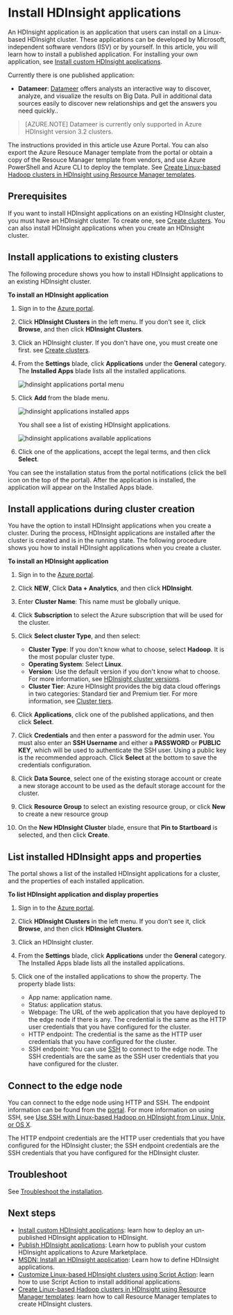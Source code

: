<properties
   	pageTitle="Install Hadoop applications on HDInsight | Microsoft Azure"
   	description="Learn how to install HDInsight applications on HDInsight applications."
   	services="hdinsight"
   	documentationCenter=""
   	authors="mumian"
   	manager="paulettm"
   	editor="cgronlun"
	tags="azure-portal"/>

<tags
   	ms.service="hdinsight"
   	ms.devlang="na"
   	ms.topic="hero-article"
   	ms.tgt_pltfrm="na"
   	ms.workload="big-data"
   	ms.date="06/29/2016"
   	ms.author="jgao"/>

# Install HDInsight applications

An HDInsight application is an application that users can install on a Linux-based HDInsight cluster. These applications can be developed by Microsoft, independent software vendors (ISV) or by yourself. In this article, you will learn how to install a published application. For installing your own application, see [Install custom HDInsight applications](hdinsight-apps-install-custom-applications.md). 

Currently there is one published application:

- **Datameer**: [Datameer](http://www.datameer.com/documentation/display/DAS50/Home?ls=Partners&lsd=Microsoft&c=Partners&cd=Microsoft) offers analysts an interactive way to discover, analyze, and visualize the results on Big Data. Pull in additional data sources easily to discover new relationships and get the answers you need quickly..

>[AZURE.NOTE] Datameer is currently only supported in Azure HDInsight version 3.2 clusters.

The instructions provided in this article use Azure Portal. You can also export the Azure Resouce Manager template from the portal or obtain a copy of the Resouce Manager template from vendors, and use Azure PowerShell and Azure CLI to deploy the template.  See [Create Linux-based Hadoop clusters in HDInsight using Resource Manager templates](hdinsight-hadoop-create-linux-clusters-arm-templates.md).

## Prerequisites

If you want to install HDInsight applications on an existing HDInsight cluster, you must have an HDInsight cluster. To create one, see [Create clusters](hdinsight-hadoop-linux-tutorial-get-started.md#create-cluster). You can also install HDInsight applications when you create an HDInsight cluster.

## Install applications to existing clusters

The following procedure shows you how to install HDInsight applications to an existing HDInsight cluster.

**To install an HDInsight application**

1. Sign in to the [Azure portal](https://portal.azure.com).
2. Click **HDInsight Clusters** in the left menu.  If you don't see it, click **Browse**, and then click **HDInsight Clusters**.
3. Click an HDInsight cluster.  If you don't have one, you must create one first.  see [Create clusters](hdinsight-hadoop-linux-tutorial-get-started.md#create-cluster).
4. From the **Settings** blade, click **Applications** under the **General** category. The **Installed Apps** blade lists all the installed applications. 

    ![hdinsight applications portal menu](./media/hdinsight-apps-install-applications/hdinsight-apps-portal-menu.png)

5. Click **Add** from the blade menu. 

    ![hdinsight applications installed apps](./media/hdinsight-apps-install-applications/hdinsight-apps-installed-apps.png)

	You shall see a list of existing HDInsight applications.

	![hdinsight applications available applications](./media/hdinsight-apps-install-applications/hdinsight-apps-list.png)

6. Click one of the applications, accept the legal terms, and then click **Select**.

You can see the installation status from the portal notifications (click the bell icon on the top of the portal). After the application is installed, the application will appear on the Installed Apps blade.

## Install applications during cluster creation

You have the option to install HDInsight applications when you create a cluster. During the process, HDInsight applications are installed after the cluster is created and is in the running state. The following procedure shows you how to install HDInsight applications when you create a cluster.

**To install an HDInsight application**

1. Sign in to the [Azure  portal](https://portal.azure.com).
2. Click **NEW**, Click **Data + Analytics**, and then click **HDInsight**.
3. Enter **Cluster Name**: This name must be globally unique.
4. Click **Subscription** to select the Azure subscription that will be used for the cluster.
5. Click **Select cluster Type**, and then select:

    - **Cluster Type**: If you don't know what to choose, select **Hadoop**. It is the most popular cluster type.
    - **Operating System**: Select **Linux**.
    - **Version**: Use the default version if you don't know what to choose. For more information, see [HDInsight cluster versions](hdinsight-component-versioning.md).
    - **Cluster Tier**: Azure HDInsight provides the big data cloud offerings in two categories: Standard tier and Premium tier. For more information, see [Cluster tiers](hdinsight-hadoop-provision-linux-clusters.md#cluster-tiers).
6. Click **Applications**, click one of the published applications, and then click **Select**.
6. Click **Credentials** and then enter a password for the admin user. You must also enter an **SSH Username** and either a **PASSWORD** or **PUBLIC KEY**, which will be used to authenticate the SSH user. Using a public key is the recommended approach. Click **Select** at the bottom to save the credentials configuration.
8. Click **Data Source**, select one of the existing storage account or create a new storage account to be used as the default storage account for the cluster.
9. Click **Resource Group** to select an existing resource group, or click **New** to create a new resource group

10. On the **New HDInsight Cluster** blade, ensure that **Pin to Startboard** is selected, and then click **Create**. 

## List installed HDInsight apps and properties

The portal shows a list of the installed HDInsight applications for a cluster, and the properties of each installed application.

**To list HDInsight application and display properties**

1. Sign in to the [Azure portal](https://portal.azure.com).
2. Click **HDInsight Clusters** in the left menu.  If you don't see it, click **Browse**, and then click **HDInsight Clusters**.
3. Click an HDInsight cluster.
4. From the **Settings** blade, click **Applications** under the **General** category. The Installed Apps blade lists all the installed applications. 
5. Click one of the installed applications to show the property. The property blade lists:

    - App name: application name.
    - Status: application status. 
    - Webpage: The URL of the web application that you have deployed to the edge node if there is any. The credential is the same as the HTTP user credentials that you have configured for the cluster.
    - HTTP endpoint: The credential is the same as the HTTP user credentials that you have configured for the cluster. 
    - SSH endpoint: You can use [SSH](hdinsight-hadoop-linux-use-ssh-unix.md) to connect to the edge node. The SSH credentials are the same as the SSH user credentials that you have configured for the cluster.

## Connect to the edge node

You can connect to the edge node using HTTP and SSH. The endpoint information can be found from the [portal](#list-installed-hdinsight-apps-and-properties). For more information on using SSH, see [Use SSH with Linux-based Hadoop on HDInsight from Linux, Unix, or OS X](hdinsight-hadoop-linux-use-ssh-unix.md). 

The HTTP endpoint credentials are the HTTP user credentials that you have configured for the HDInsight cluster; the SSH endpoint credentials are the SSH credentials that you have configured for the HDInsight cluster.

## Troubleshoot

See [Troubleshoot the installation](hdinsight-apps-install-custom-applications.md#troubleshoot-the-installation).

## Next steps

- [Install custom HDInsight applications](hdinsight-apps-install-custom-applications.md): learn how to deploy an un-published HDInsight application to HDInsight.
- [Publish HDInsight applications](hdinsight-apps-publish-applications.md): Learn how to publish your custom HDInsight applications to Azure Marketplace.
- [MSDN: Install an HDInsight application](https://msdn.microsoft.com/library/mt706515.aspx): Learn how to define HDInsight applications.
- [Customize Linux-based HDInsight clusters using Script Action](hdinsight-hadoop-customize-cluster-linux.md): learn how to use Script Action to install additional applications.
- [Create Linux-based Hadoop clusters in HDInsight using Resource Manager templates](hdinsight-hadoop-create-linux-clusters-arm-templates.md): learn how to call Resource Manager templates to create HDInsight clusters.